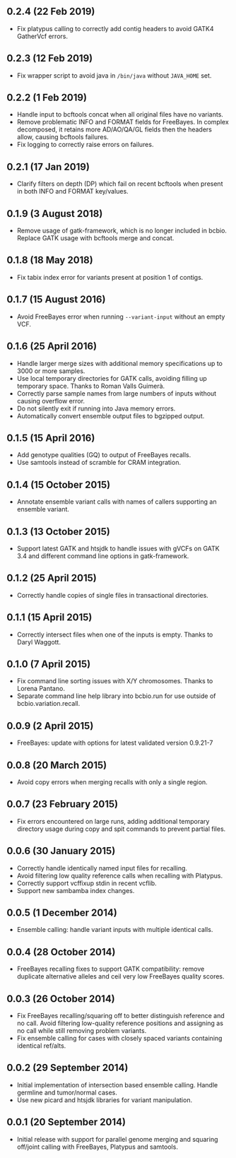 ## 0.2.4 (22 Feb 2019)

- Fix platypus calling to correctly add contig headers to avoid GATK4 GatherVcf
  errors.

## 0.2.3 (12 Feb 2019)

- Fix wrapper script to avoid java in `/bin/java` without `JAVA_HOME` set.

## 0.2.2 (1 Feb 2019)

- Handle input to bcftools concat when all original files have no variants.
- Remove problematic INFO and FORMAT fields for FreeBayes. In complex decomposed, it
  retains more AD/AO/QA/GL fields then the headers allow, causing bcftools failures.
- Fix logging to correctly raise errors on failures.

## 0.2.1 (17 Jan 2019)

- Clarify filters on depth (DP) which fail on recent bcftools when present
  in both INFO and FORMAT key/values.

## 0.1.9 (3 August 2018)

- Remove usage of gatk-framework, which is no longer included in bcbio. Replace
  GATK usage with bcftools merge and concat.

## 0.1.8 (18 May 2018)

- Fix tabix index error for variants present at position 1 of contigs.

## 0.1.7 (15 August 2016)

- Avoid FreeBayes error when running `--variant-input` without an empty VCF.

## 0.1.6 (25 April 2016)

- Handle larger merge sizes with additional memory specifications up to 3000 or
  more samples.
- Use local temporary directories for GATK calls, avoiding filling up temporary
  space. Thanks to Roman Valls Guimerà.
- Correctly parse sample names from large numbers of inputs without causing
  overflow error.
- Do not silently exit if running into Java memory errors.
- Automatically convert ensemble output files to bgzipped output.

## 0.1.5 (15 April 2016)

- Add genotype qualities (GQ) to output of FreeBayes recalls.
- Use samtools instead of scramble for CRAM integration.

## 0.1.4 (15 October 2015)

- Annotate ensemble variant calls with names of callers supporting an ensemble variant.

## 0.1.3 (13 October 2015)

- Support latest GATK and htsjdk to handle issues with gVCFs on GATK 3.4 and
  different command line options in gatk-framework.

## 0.1.2 (25 April 2015)

- Correctly handle copies of single files in transactional directories.

## 0.1.1 (15 April 2015)

- Correctly intersect files when one of the inputs is empty. Thanks to Daryl
  Waggott.

## 0.1.0 (7 April 2015)

- Fix command line sorting issues with X/Y chromosomes. Thanks to Lorena
  Pantano.
- Separate command line help library into bcbio.run for use outside of
  bcbio.variation.recall.

## 0.0.9 (2 April 2015)

- FreeBayes: update with options for latest validated version 0.9.21-7

## 0.0.8 (20 March 2015)

- Avoid copy errors when merging recalls with only a single region.

## 0.0.7 (23 February 2015)

- Fix errors encountered on large runs, adding additional temporary directory
  usage during copy and spit commands to prevent partial files.

## 0.0.6 (30 January 2015)

- Correctly handle identically named input files for recalling.
- Avoid filtering low quality reference calls when recalling with Platypus.
- Correctly support vcffixup stdin in recent vcflib.
- Support new sambamba index changes.

## 0.0.5 (1 December 2014)

- Ensemble calling: handle variant inputs with multiple identical calls.

## 0.0.4 (28 October 2014)

- FreeBayes recalling fixes to support GATK compatibility: remove
  duplicate alternative alleles and ceil very low FreeBayes quality scores.

## 0.0.3 (26 October 2014)

- Fix FreeBayes recalling/squaring off to better distinguish reference and no
  call. Avoid filtering low-quality reference positions and assigning as no
  call while still removing problem variants.
- Fix ensemble calling for cases with closely spaced variants containing
  identical ref/alts.

## 0.0.2 (29 September 2014)

- Initial implementation of intersection based ensemble calling. Handle
  germline and tumor/normal cases.
- Use new picard and htsjdk libraries for variant manipulation.

## 0.0.1 (20 September 2014)

- Initial release with support for parallel genome merging and squaring
  off/joint calling with FreeBayes, Platypus and samtools.
